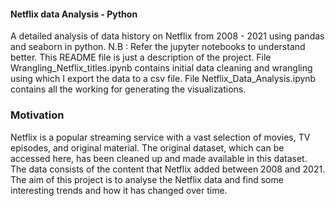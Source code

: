#### Netflix data Analysis - Python

A detailed analysis of  data history on Netflix from 2008 - 2021 using pandas and seaborn in python.
N.B : Refer the jupyter notebooks to understand better. This README file is just a description of the project.
File Wrangling_Netflix_titles.ipynb contains initial data cleaning and wrangling using which I export the data to a csv file.
File Netflix_Data_Analysis.ipynb contains all the working for generating the visualizations.

### Motivation

Netflix is a popular streaming service with a vast selection of movies, TV episodes, and original material. The original dataset, which can be accessed here, has been cleaned up and made available in this dataset. The data consists of the content that Netflix added between 2008 and 2021. The aim of this project is to analyse the Netflix data and find some interesting trends and how it has changed over time.

